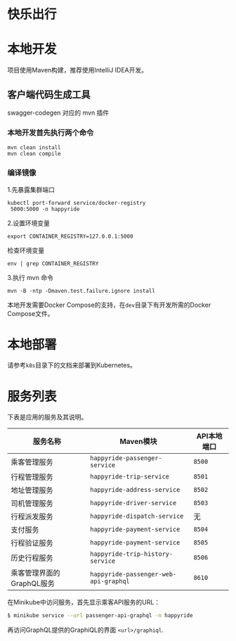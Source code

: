 # 快乐出行

# 本地开发

项目使用Maven构建，推荐使用IntelliJ IDEA开发。

## 客户端代码生成工具
swagger-codegen
对应的 mvn 插件

### 本地开发首先执行两个命令
```shell script
mvn clean install
mvn clean compile
```

### 编译镜像
1.先暴露集群端口
```shell script
kubectl port-forward service/docker-registry
 5000:5000 -n happyride
```

2.设置环境变量
```shell script
export CONTAINER_REGISTRY=127.0.0.1:5000
```

检查环境变量
```shell script
env | grep CONTAINER_REGISTRY
```

3.执行 mvn 命令
```shell script
mvn -B -ntp -Dmaven.test.failure.ignore install
```


本地开发需要Docker Compose的支持，在`dev`目录下有开发所需的Docker Compose文件。

# 本地部署

请参考`k8s`目录下的文档来部署到Kubernetes。

# 服务列表

下表是应用的服务及其说明。

| 服务名称  | Maven模块   |  API本地端口  |
|---|---|---|
| 乘客管理服务 |  `happyride-passenger-service`  |  `8500` |
| 行程管理服务 |  `happyride-trip-service`  |  `8501` |
| 地址管理服务  |  `happyride-address-service`  | `8502`  |
| 司机管理服务 |  `happyride-driver-service`  |  `8503` |
| 行程派发服务  |  `happyride-dispatch-service`  | 无  |
| 支付服务  |  `happyride-payment-service`  | `8504`  |
| 行程验证服务  |  `happyride-payment-service`  | `8505`  |
| 历史行程服务  |  `happyride-trip-history-service`  | `8506`  |
| 乘客管理界面的GraphQL服务  |  `happyride-passenger-web-api-graphql`  | `8610`  |


在Minikube中访问服务，首先显示乘客API服务的URL：

```sh
$ minikube service --url passenger-api-graphql -n happyride
```

再访问GraphQL提供的GraphiQL的界面 `<url>/graphiql`.